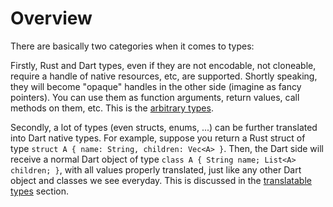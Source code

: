 # Overview

There are basically two categories when it comes to types:

Firstly, Rust and Dart types, even if they are not encodable, not cloneable,
require a handle of native resources, etc, are supported.
Shortly speaking, they will become "opaque" handles in the other side (imagine as fancy pointers).
You can use them as function arguments, return values, call methods on them, etc.
This is the [arbitrary types](arbitrary).

Secondly, a lot of types (even structs, enums, ...) can be further translated into Dart native types.
For example, suppose you return a Rust struct of type `struct A { name: String, children: Vec<A> }`.
Then, the Dart side will receive a normal Dart object of type `class A { String name; List<A> children; }`,
with all values properly translated,
just like any other Dart object and classes we see everyday.
This is discussed in the [translatable types](translatable) section.
